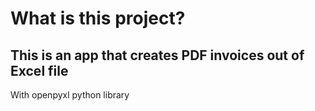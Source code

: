 # What is this project?
## This is an app that creates PDF invoices out of Excel file

With openpyxl python library
